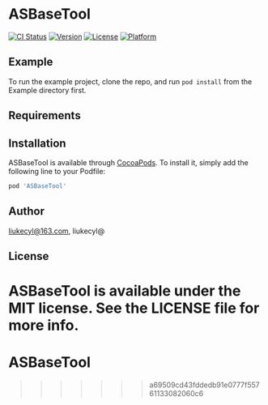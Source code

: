 
# ASBaseTool

[![CI Status](https://img.shields.io/travis/liukecyl@163.com/ASBaseTool.svg?style=flat)](https://travis-ci.org/liukecyl@163.com/ASBaseTool)
[![Version](https://img.shields.io/cocoapods/v/ASBaseTool.svg?style=flat)](https://cocoapods.org/pods/ASBaseTool)
[![License](https://img.shields.io/cocoapods/l/ASBaseTool.svg?style=flat)](https://cocoapods.org/pods/ASBaseTool)
[![Platform](https://img.shields.io/cocoapods/p/ASBaseTool.svg?style=flat)](https://cocoapods.org/pods/ASBaseTool)

## Example

To run the example project, clone the repo, and run `pod install` from the Example directory first.

## Requirements

## Installation

ASBaseTool is available through [CocoaPods](https://cocoapods.org). To install
it, simply add the following line to your Podfile:

```ruby
pod 'ASBaseTool'
```

## Author

liukecyl@163.com, liukecyl@

## License

ASBaseTool is available under the MIT license. See the LICENSE file for more info.
=======
# ASBaseTool
>>>>>>> a69509cd43fddedb91e0777f55761133082060c6

